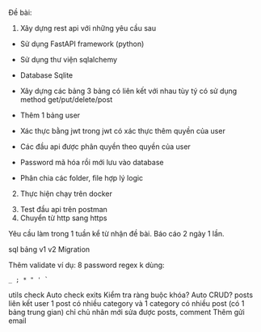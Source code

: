 Đề bài:

1. Xây dựng rest api với những yêu cầu sau

- Sử dụng FastAPI framework (python)
- Sử dụng thư viện sqlalchemy
- Database Sqlite

- Xây dựng các bảng 3 bảng có liên kết với nhau tùy tý có sử dụng method get/put/delete/post

- Thêm 1 bảng user
- Xác thực bằng jwt trong jwt có xác thực thêm quyền của user
- Các đầu api được phân quyền theo quyền của user

- Password mã hóa rồi mới lưu vào database

- Phân chia các folder, file hợp lý logic

2. Thực hiện chạy trên docker

<!-- ! -->

3. Test đầu api trên postman
4. Chuyển từ http sang https

Yêu cầu làm trong 1 tuần kể từ nhận đề bài.
Báo cáo 2 ngày 1 lần.

<!-- @ -->
<!-- @ -->
<!-- @ -->

<!-- role là 1 hàng trong bảng? -->

<!-- fastapi dev a.py -->

<!-- !Nâng cấp sau: -->

<!-- Sử dụng mysql -->
<!-- Sử dụng phpmyadmin -->

<!-- sqlalchemy connect:  -->
<!-- retry_delay: Thời gian chờ thử lại  -->
<!-- retries: Số lần thử lại   -->

<!-- Truy vấn bị lỗi do server: dùng ExceptionMiddleware -->

sql bảng v1 v2 Migration

<!-- ! -->

Thêm validate ví dụ:
8 password regex k dùng:

```
_ ; * " ' `
```

<!-- email -->

utils check Auto check exits Kiểm tra ràng buộc khóa?
Auto CRUD?
posts liên kết user
1 post có nhiều category và 1 category có nhiều post (có 1 bảng trung gian)
chỉ chủ nhân mới sửa được posts, comment
Thêm gửi email
